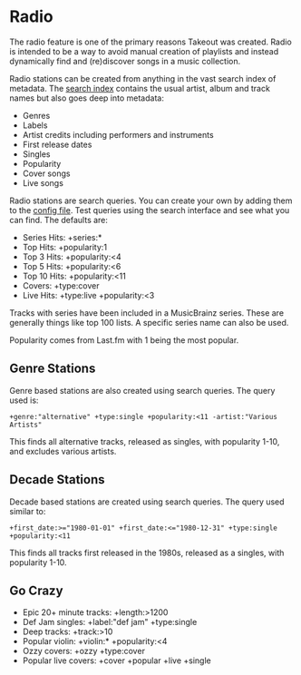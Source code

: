 # Radio

The radio feature is one of the primary reasons Takeout was created. Radio is
intended to be a way to avoid manual creation of playlists and instead
dynamically find and (re)discover songs in a music collection.

Radio stations can be created from anything in the vast search index of
metadata. The [search index](SEARCH.md) contains the usual artist, album and
track names but also goes deep into metadata:

* Genres
* Labels
* Artist credits including performers and instruments
* First release dates
* Singles
* Popularity
* Cover songs
* Live songs

Radio stations are search queries. You can create your own by adding them to
the [config file](CONFIG.md). Test queries using the search interface and see
what you can find. The defaults are:

* Series Hits:  +series:*
* Top Hits:    +popularity:1
* Top 3 Hits:  +popularity:<4
* Top 5 Hits:  +popularity:<6
* Top 10 Hits: +popularity:<11
* Covers:      +type:cover
* Live Hits:   +type:live +popularity:<3

Tracks with series have been included in a MusicBrainz series. These are
generally things like top 100 lists. A specific series name can also be used.

Popularity comes from Last.fm with 1 being the most popular.

## Genre Stations

Genre based stations are also created using search queries. The query used is:

	+genre:"alternative" +type:single +popularity:<11 -artist:"Various Artists"

This finds all alternative tracks, released as singles, with popularity 1-10,
and excludes various artists.

## Decade Stations

Decade based stations are created using search queries. The query used similar to:

	+first_date:>="1980-01-01" +first_date:<="1980-12-31" +type:single +popularity:<11

This finds all tracks first released in the 1980s, released as a singles, with popularity 1-10.

## Go Crazy

* Epic 20+ minute tracks: +length:>1200
* Def Jam singles:        +label:"def jam" +type:single
* Deep tracks:            +track:>10
* Popular violin:         +violin:* +popularity:<4
* Ozzy covers:            +ozzy +type:cover
* Popular live covers:    +cover +popular +live +single
